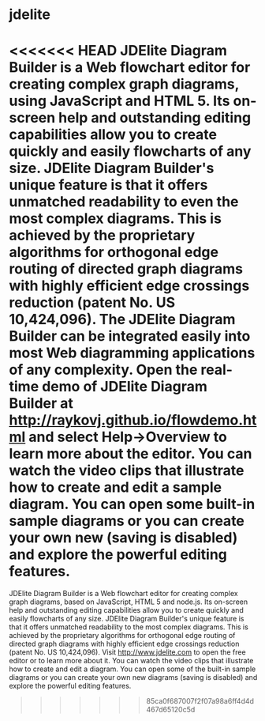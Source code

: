 # jdelite
<<<<<<< HEAD
JDElite Diagram Builder is a Web flowchart editor for creating complex graph diagrams, using JavaScript and HTML 5. Its on-screen help and outstanding editing capabilities allow you to create quickly and easily flowcharts of any size. JDElite Diagram Builder's unique feature is that it offers unmatched readability to even the most complex diagrams. This is achieved by the proprietary algorithms for orthogonal edge routing of directed graph diagrams with highly efficient edge crossings reduction (patent No. US 10,424,096). The JDElite Diagram Builder can be integrated easily into most Web diagramming applications of any complexity. Open the real-time demo of JDElite Diagram Builder at http://raykovj.github.io/flowdemo.html and select Help->Overview to learn more about the editor. You can watch the video clips that illustrate how to create and edit a sample diagram. You can open some built-in sample diagrams or you can create your own new (saving is disabled) and explore the powerful editing features.
=======
JDElite Diagram Builder is a Web flowchart editor for creating complex graph diagrams, based on JavaScript, HTML 5 and node.js. Its on-screen help and outstanding editing capabilities allow you to create quickly and easily flowcharts of any size. JDElite Diagram Builder's unique feature is that it offers unmatched readability to the most complex diagrams. This is achieved by the proprietary algorithms for orthogonal edge routing of directed graph diagrams with highly efficient edge crossings reduction (patent No. US 10,424,096). Visit http://www.jdelite.com to open the free editor or to learn more about it. You can watch the video clips that illustrate how to create and edit a diagram. You can open some of the built-in sample diagrams or you can create your own new diagrams (saving is disabled) and explore the powerful editing features.
>>>>>>> 85ca0f687007f2f07a98a6ff4d4d467d65120c5d
